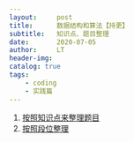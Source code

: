 ```yaml
---
layout:     post
title:      数据结构和算法【持更】
subtitle:   知识点、题目整理
date:       2020-07-05
author:     LT
header-img: 
catalog: true
tags:
    - coding
    - 实践篇
---
```


1. [按照知识点来整理题目](https://github.com/LeeeLiu/Leetcode_notes/)
2. [按照段位整理](https://github.com/LeeeLiu/Leetcode_notes/blob/master/summary/ChallengeCAT/ChallengeCAT.md)